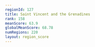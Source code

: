 ```yaml
---
regionId: 127
title: Saint Vincent and the Grenadines
rank: 158
meanScore: 63.9
globalMeanScore: 68.78
numRegions: 220
layout: region_score
---
```


